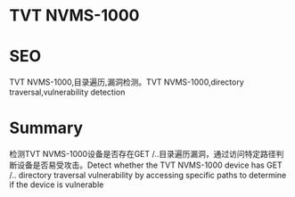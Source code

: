 # TVT NVMS-1000
# SEO
TVT NVMS-1000,目录遍历,漏洞检测。TVT NVMS-1000,directory traversal,vulnerability detection
# Summary
检测TVT NVMS-1000设备是否存在GET /..目录遍历漏洞，通过访问特定路径判断设备是否易受攻击。Detect whether the TVT NVMS-1000 device has GET /.. directory traversal vulnerability by accessing specific paths to determine if the device is vulnerable
